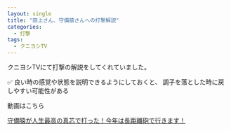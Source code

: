 ```yaml
---
layout: single
title: "田上さん、守備猿さんへの打撃解説"
categories:
  - 打撃
tags:
  - クニヨシTV
---
```


クニヨシTVにて打撃の解説をしてくれていました。

✅ 良い時の感覚や状態を説明できるようにしておくと、
調子を落とした時に戻しやすい可能性がある

動画はこちら
<!--<iframe width="560" height="315" src="https://www.youtube.com/embed/L8GHD3KnEcU" frameborder="0" allow="accelerometer; autoplay; encrypted-media; gyroscope; picture-in-picture" allowfullscreen></iframe>-->
[守備猿が人生最高の真芯で打った！今年は長距離砲で行きます！](https://youtu.be/L8GHD3KnEcU)
